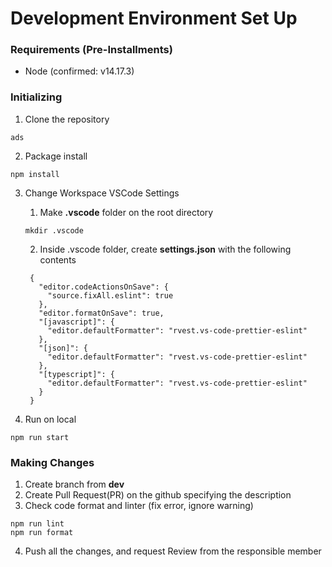 # Development Environment Set Up

### Requirements (Pre-Installments)
- Node (confirmed: v14.17.3)

### Initializing

1. Clone the repository 
  
```
ads
```
2. Package install
```
npm install
```

3. Change Workspace VSCode Settings
   1. Make **.vscode** folder on the root directory
   ```
   mkdir .vscode
   ```
   2. Inside .vscode folder, create **settings.json** with the following contents
   ```
    {
      "editor.codeActionsOnSave": {
        "source.fixAll.eslint": true
      },
      "editor.formatOnSave": true,
      "[javascript]": {
        "editor.defaultFormatter": "rvest.vs-code-prettier-eslint"
      },
      "[json]": {
        "editor.defaultFormatter": "rvest.vs-code-prettier-eslint"
      },
      "[typescript]": {
        "editor.defaultFormatter": "rvest.vs-code-prettier-eslint"
      }
    }
   ``` 

4. Run on local 
```
npm run start
```

### Making Changes

1. Create branch from **dev**
2. Create Pull Request(PR) on the github specifying the description
3. Check code format and linter (fix error, ignore warning)
```
npm run lint
npm run format
```
4. Push all the changes, and request Review from the responsible member
